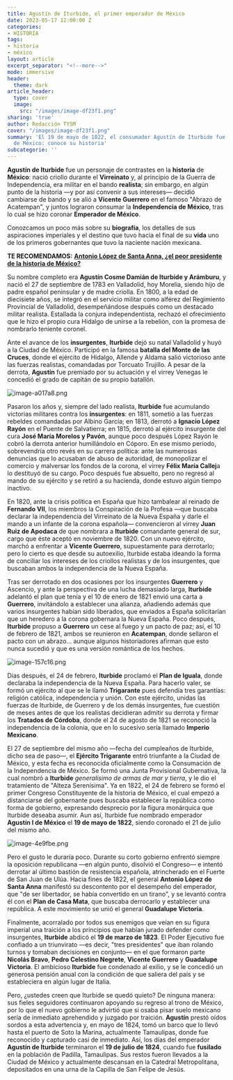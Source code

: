 ```yaml
---
title: Agustín de Iturbide, el primer emperador de México
date: 2023-05-17 12:00:00 Z
categories:
- HISTORIA
tags:
- historia
- méxico
layout: article
excerpt_separator: "<!--more-->"
mode: immersive
header:
  theme: dark
article_header:
  type: cover
  image:
    src: "/images/image-df23f1.png"
sharing: 'true'
author: Redacción TYSM
cover: "/images/image-df23f1.png"
summary: 'El 19 de mayo de 1822, el consumador Agustín de Iturbide fue coronado Emperador
  de México: conoce su historia'
subcategorie: ''
---
```


**Agustín de Iturbide** fue un personaje de contrastes en la **historia** de **México**: nació criollo durante el **Virreinato** y, al principio de la Guerra de Independencia, era militar en el bando **realista**; sin embargo, en algún punto de la historia —y por así convenir a sus intereses— decidió cambiarse de bando y se alió a **Vicente Guerrero** en el famoso "Abrazo de Acatempan", y juntos lograron consumar la **Independencia de México**, tras lo cual se hizo coronar **Emperador de México**.

Conozcamos un poco más sobre su **biografía**, los detalles de sus aspiraciones imperiales y el destino que tuvo hacia el final de su **vida** uno de los primeros gobernantes que tuvo la naciente nación mexicana.

**TE RECOMENDAMOS:** [**Antonio López de Santa Anna, ¿el peor presidente de la historia de México?**](https://blog.tonoysumariachi.com/historia/2022/11/11/antonio-lopez-de-santa-anna-el-peor-presidente-de-la-historia-de-mexico.html)

Su nombre completo era **Agustín Cosme Damián de Iturbide y Arámburu**, y nació el 27 de septiembre de 1783 en Valladolid, hoy Morelia, siendo hijo de padre español peninsular y de madre criolla. En 1800, a la edad de diecisiete años, se integró en el servicio militar como alférez del Regimiento Provincial de Valladolid, desempeñándose después como un destacado militar realista. Estallada la conjura independentista, rechazó el ofrecimiento que le hizo el propio cura Hidalgo de unirse a la rebelión, con la promesa de nombrarlo teniente coronel.

Ante el avance de los **insurgentes**, **Iturbide** dejó su natal Valladolid y huyó a la Ciudad de México. Participó en la famosa **batalla del Monte de las Cruces**, donde el ejército de Hidalgo, Allende y Aldama salió victorioso ante las fuerzas realistas, comandadas por Torcuato Trujillo. A pesar de la derrota, **Agustín** fue premiado por su actuación y el virrey Venegas le concedió el grado de capitán de su propio batallón.

![image-a017a8.png](/images/image-a017a8.png)

Pasaron los años y, siempre del lado realista, **Iturbide** fue acumulando victorias militares contra los **insurgentes**: en 1811, sometió a las fuerzas rebeldes comandadas por Albino García; en 1813, derrotó a **Ignacio López Rayón** en el Puente de Salvatierra; en 1815, derrotó al ejército insurgente del cura **José María Morelos y Pavón**, aunque poco después López Rayón le cobró la derrota anterior humillándolo en Cóporo. En ese mismo periodo, sobrevendría otro revés en su carrera política: ante las numerosas denuncias que lo acusaban de abuso de autoridad, de monopolizar el comercio y malversar los fondos de la corona, el virrey **Félix María Callej**a lo destituyó de su cargo. Poco después fue absuelto, pero no regresó al mando de su ejército y se retiró a su hacienda, donde estuvo algún tiempo inactivo.

En 1820, ante la crisis política en España que hizo tambalear al reinado de **Fernando VII**, los miembros la Conspiración de la Profesa —que buscaba declarar la independencia del Virreinato de la Nueva España y darle el mando a un infante de la corona española— convencieron al virrey **Juan Ruiz de Apodaca** de que nombrara a **Iturbide** comandante general de sur, cargo que éste aceptó en noviembre de 1820. Con un nuevo ejército, marchó a enfrentar a **Vicente Guerrero**, supuestamente para derrotarlo; pero lo cierto es que desde su autoexilio, Iturbide estaba ideando la forma de conciliar los intereses de los criollos realistas y de los insurgentes, que buscaban ambos la independencia de la Nueva España.

Tras ser derrotado en dos ocasiones por los insurgentes **Guerrero** y Ascencio, y ante la perspectiva de una lucha demasiado larga, **Iturbide** adelantó el plan que tenía y el 10 de enero de 1821 envió una carta a **Guerrero**, invitándolo a establecer una alianza, añadiendo además que varios insurgentes habían sido liberados, que enviados a España solicitarían que un heredero a la corona gobernara la Nueva España. Poco después, **Iturbide** propuso a **Guerrero** un cese al fuego y un pacto de paz; así, el 10 de febrero de 1821, ambos se reunieron en **Acatempan**, donde sellaron el pacto con un abrazo… aunque algunos historiadores afirman que esto nunca sucedió y que es una versión romántica de los hechos.

![image-157c16.png](/images/image-157c16.png)

Días después, el 24 de febrero, **Iturbide** proclamó el **Plan de Iguala**, donde declaraba la independencia de la Nueva España. Para hacerlo valer, se formó un ejército al que se le llamó **Trigarante** pues defendía tres garantías: religión católica, independencia y unión. Con este ejército, unidas las fuerzas de Iturbide, de Guerrero y de los demás insurgentes, fue cuestión de meses antes de que los realistas decidieran admitir su derrota y firmar los **Tratados de Córdoba**, donde el 24 de agosto de 1821 se reconoció la independencia de la colonia, que en lo sucesivo sería llamado **Imperio Mexicano**.

El 27 de septiembre del mismo año —fecha del cumpleaños de Iturbide, dicho sea de paso—, el **Ejército Trigarante** entró triunfante a la Ciudad de México, y esta fecha es reconocida oficialmente como la Consumación de la Independencia de México. Se formó una Junta Provisional Gubernativa, la cual nombró a **Iturbide** _generalísimo de armas de mar y tierra_, y le dio el tratamiento de "Alteza Serenísima". Ya en 1822, el 24 de febrero se formó el primer Congreso Constituyente de la historia de México, el cual empezó a distanciarse del gobernante pues buscaba establecer la república como forma de gobierno, expresando desprecio por la figura monárquica que Iturbide deseaba asumir. Aun así, Iturbide fue nombrado emperador **Agustín I de México** el **19 de mayo de 1822**, siendo coronado el 21 de julio del mismo año.

![image-4e9fbe.png](/images/image-4e9fbe.png)

Pero el gusto le duraría poco. Durante su corto gobierno enfrentó siempre la oposición republicana —en algún punto, disolvió el Congreso— e intentó derrotar al último bastión de resistencia española, atrincherado en el Fuerte de San Juan de Ulúa. Hacia fines de 1822, el general **Antonio López de Santa Anna** manifestó su descontento por el desempeño del emperador, que "de ser libertador, se había convertido en un tirano", y se levantó contra él con el **Plan de Casa Mata**, que buscaba derrocarlo y establecer una república. A este movimiento se unió el general **Guadalupe Victoria**.

Finalmente, acorralado por todos sus enemigos que veían en su figura imperial una traición a los principios que habían jurado defender como insurgentes, **Iturbide** abdicó el **19 de marzo de 1823**. El Poder Ejecutivo fue confiado a un triunvirato —es decir, "tres presidentes" que iban rolando turnos y tomaban decisiones en conjunto— en el que formaron parte **Nicolás Bravo**, **Pedro Celestino Negrete**, **Vicente Guerrero** y **Guadalupe Victoria**. El ambicioso **Iturbide** fue condenado al exilio, y se le concedió un generosa pensión anual con la condición de que saliera del país y se estableciera en algún lugar de Italia.

Pero, ¿ustedes creen que Iturbide se quedó quieto? De ninguna manera: sus fieles seguidores continuaron apoyando su regreso al trono de México, por lo que el nuevo gobierno le advirtió que si osaba pisar suelo mexicano sería de inmediato aprehendido y juzgado por traición. **Agustín** prestó oídos sordos a esta advertencia y, en mayo de 1824, tomó un barco que lo llevó hasta el puerto de Soto la Marina, actualmente Tamaulipas, donde fue reconocido y capturado casi de inmediato. Así, los días del emperador **Agustín de Iturbide** terminaron el **19 de julio de 1824**, cuando fue **fusilado** en la población de Padilla, Tamaulipas. Sus restos fueron llevados a la Ciudad de México y actualmente descansan en la Catedral Metropolitana, depositados en una urna de la Capilla de San Felipe de Jesús.
